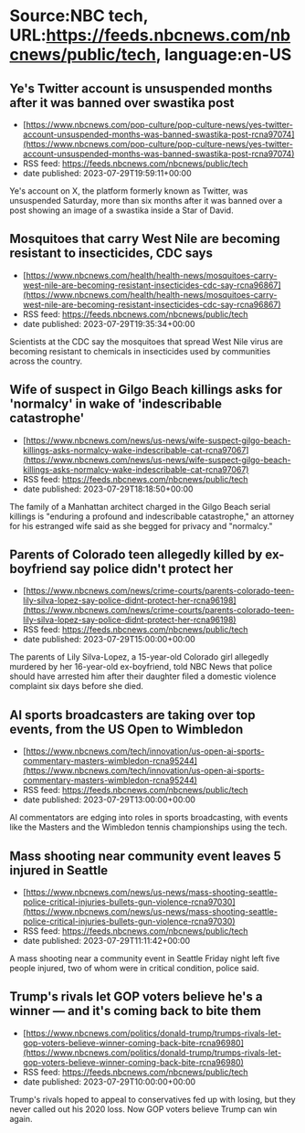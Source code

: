 # Source:NBC tech, URL:https://feeds.nbcnews.com/nbcnews/public/tech, language:en-US

## Ye's Twitter account is unsuspended months after it was banned over swastika post
 - [https://www.nbcnews.com/pop-culture/pop-culture-news/yes-twitter-account-unsuspended-months-was-banned-swastika-post-rcna97074](https://www.nbcnews.com/pop-culture/pop-culture-news/yes-twitter-account-unsuspended-months-was-banned-swastika-post-rcna97074)
 - RSS feed: https://feeds.nbcnews.com/nbcnews/public/tech
 - date published: 2023-07-29T19:59:11+00:00

Ye's account on X, the platform formerly known as Twitter, was unsuspended Saturday, more than six months after it was banned over a post showing an image of a swastika inside a Star of David.

## Mosquitoes that carry West Nile are becoming resistant to insecticides, CDC says
 - [https://www.nbcnews.com/health/health-news/mosquitoes-carry-west-nile-are-becoming-resistant-insecticides-cdc-say-rcna96867](https://www.nbcnews.com/health/health-news/mosquitoes-carry-west-nile-are-becoming-resistant-insecticides-cdc-say-rcna96867)
 - RSS feed: https://feeds.nbcnews.com/nbcnews/public/tech
 - date published: 2023-07-29T19:35:34+00:00

Scientists at the CDC say the mosquitoes that spread West Nile virus are becoming resistant to chemicals in insecticides used by communities across the country.

## Wife of suspect in Gilgo Beach killings asks for 'normalcy' in wake of 'indescribable catastrophe'
 - [https://www.nbcnews.com/news/us-news/wife-suspect-gilgo-beach-killings-asks-normalcy-wake-indescribable-cat-rcna97067](https://www.nbcnews.com/news/us-news/wife-suspect-gilgo-beach-killings-asks-normalcy-wake-indescribable-cat-rcna97067)
 - RSS feed: https://feeds.nbcnews.com/nbcnews/public/tech
 - date published: 2023-07-29T18:18:50+00:00

The family of a Manhattan architect charged in the Gilgo Beach serial killings is "enduring a profound and indescribable catastrophe," an attorney for his estranged wife said as she begged for privacy and "normalcy."

## Parents of Colorado teen allegedly killed by ex-boyfriend say police didn't protect her
 - [https://www.nbcnews.com/news/crime-courts/parents-colorado-teen-lily-silva-lopez-say-police-didnt-protect-her-rcna96198](https://www.nbcnews.com/news/crime-courts/parents-colorado-teen-lily-silva-lopez-say-police-didnt-protect-her-rcna96198)
 - RSS feed: https://feeds.nbcnews.com/nbcnews/public/tech
 - date published: 2023-07-29T15:00:00+00:00

The parents of Lily Silva-Lopez, a 15-year-old Colorado girl allegedly murdered by her 16-year-old ex-boyfriend, told NBC News that police should have arrested him after their daughter filed a domestic violence complaint six days before she died.

## AI sports broadcasters are taking over top events, from the US Open to Wimbledon
 - [https://www.nbcnews.com/tech/innovation/us-open-ai-sports-commentary-masters-wimbledon-rcna95244](https://www.nbcnews.com/tech/innovation/us-open-ai-sports-commentary-masters-wimbledon-rcna95244)
 - RSS feed: https://feeds.nbcnews.com/nbcnews/public/tech
 - date published: 2023-07-29T13:00:00+00:00

AI commentators are edging into roles in sports broadcasting, with events like the Masters and the Wimbledon tennis championships using the tech.

## Mass shooting near community event leaves 5 injured in Seattle
 - [https://www.nbcnews.com/news/us-news/mass-shooting-seattle-police-critical-injuries-bullets-gun-violence-rcna97030](https://www.nbcnews.com/news/us-news/mass-shooting-seattle-police-critical-injuries-bullets-gun-violence-rcna97030)
 - RSS feed: https://feeds.nbcnews.com/nbcnews/public/tech
 - date published: 2023-07-29T11:11:42+00:00

A mass shooting near a community event in Seattle Friday night left five people injured, two of whom were in critical condition, police said.

## Trump's rivals let GOP voters believe he's a winner — and it's coming back to bite them
 - [https://www.nbcnews.com/politics/donald-trump/trumps-rivals-let-gop-voters-believe-winner-coming-back-bite-rcna96980](https://www.nbcnews.com/politics/donald-trump/trumps-rivals-let-gop-voters-believe-winner-coming-back-bite-rcna96980)
 - RSS feed: https://feeds.nbcnews.com/nbcnews/public/tech
 - date published: 2023-07-29T10:00:00+00:00

Trump's rivals hoped to appeal to conservatives fed up with losing, but they never called out his 2020 loss. Now GOP voters believe Trump can win again.

